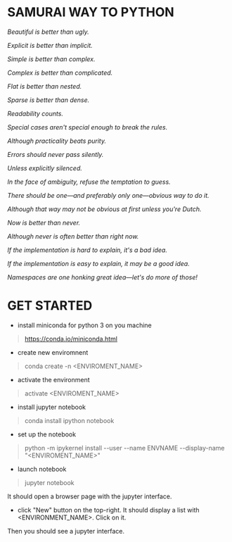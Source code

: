 # SAMURAI WAY TO PYTHON

*Beautiful is better than ugly.*

*Explicit is better than implicit.*

*Simple is better than complex.*

*Complex is better than complicated.*

*Flat is better than nested.*

*Sparse is better than dense.*

*Readability counts.*

*Special cases aren't special enough to break the rules.*

*Although practicality beats purity.*

*Errors should never pass silently.*

*Unless explicitly silenced.*

*In the face of ambiguity, refuse the temptation to guess.*

*There should be one—and preferably only one—obvious way to do it.*

*Although that way may not be obvious at first unless you're Dutch.*

*Now is better than never.*

*Although never is often better than right now.*

*If the implementation is hard to explain, it's a bad idea.*

*If the implementation is easy to explain, it may be a good idea.*

*Namespaces are one honking great idea—let's do more of those!*

# GET STARTED
 - install miniconda for python 3 on you machine
> https://conda.io/miniconda.html 

 - create new enviromnent 
> conda create -n <ENVIROMENT_NAME>

 - activate the environment 
> activate <ENVIROMENT_NAME>

- install jupyter notebook
> conda install ipython notebook
 
- set up the notebook
> python -m ipykernel install --user --name ENVNAME --display-name "<ENVIROMENT_NAME>"

- launch notebook
> jupyter notebook

It should open a browser page with the jupyter interface. 

- click "New" button on the top-right. It should display a list with <ENVIRONMENT_NAME>. Click on it.

Then you should see a jupyter interface.
